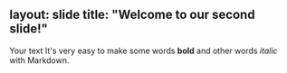 layout: slide
title: "Welcome to our second slide!"
---
Your text
It's very easy to make some words **bold** and other words *italic* with Markdown. 
